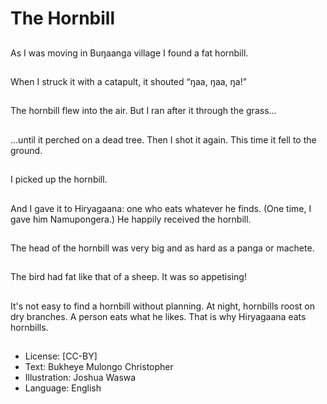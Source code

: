 # The Hornbill

##
As I was moving in
Buŋaanga village I
found a fat hornbill.

##
When I struck it with a
catapult, it shouted
“ŋaa, ŋaa, ŋa!”

##
The hornbill flew into
the air.
But I ran after it
through the grass…

##
…until it perched on a
dead tree.
Then I shot it again.
This time it fell to the
ground.

##
I picked up the hornbill.

##
And I gave it to
Hiryagaana: one who
eats whatever he finds.
(One time, I gave him
Namupongera.)
He happily received the
hornbill.

##
The head of the hornbill
was very big and as
hard as a panga or
machete.

##
The bird had fat like
that of a sheep.
It was so appetising!

##
It's not easy to find a
hornbill without
planning.
At night, hornbills roost
on dry branches.
A person eats what he
likes.
That is why Hiryagaana
eats hornbills.

##
* License: [CC-BY]
* Text: Bukheye Mulongo Christopher
* Illustration: Joshua Waswa
* Language: English
